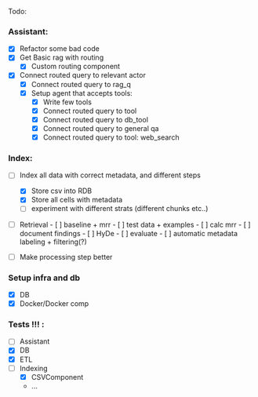 Todo: 

### Assistant: 
  - [X] Refactor some bad code
  - [X] Get Basic rag with routing 
    - [X] Custom routing component 
  - [X] Connect routed query to relevant actor
    - [X] Connect routed query to rag_q 
    - [X] Setup agent that accepts tools: 
      - [X] Write few tools
      - [X] Connect routed query to tool 
      - [X] Connect routed query to db_tool 
      - [X] Connect routed query to general qa 
      - [X] Connect routed query to tool: web_search 

### Index:
  - [ ] Index all data with correct metadata, and different steps
      - [X] Store csv into RDB
      - [X] Store all cells with metadata
      - [ ] experiment with different strats (different chunks etc..)

  - [ ] Retrieval
        - [ ] baseline + mrr
            - [ ] test data + examples
            - [ ] calc mrr
            - [ ] document findings
        - [ ] HyDe 
        - [ ] evaluate
        - [ ] automatic metadata labeling + filtering(?)

  - [ ] Make processing step better  

### Setup infra and db
  - [X] DB 
  - [X] Docker/Docker comp

### Tests !!! : 

  - [ ] Assistant 
  - [X] DB
  - [X] ETL 
  - [ ] Indexing  
      - [X] CSVComponent
      - ...


